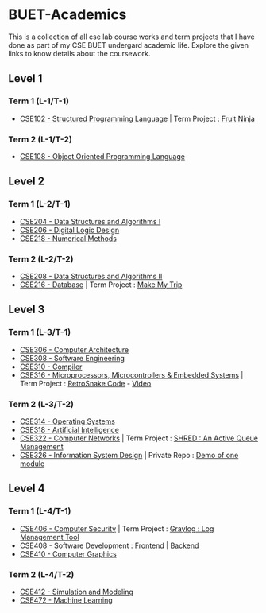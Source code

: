 # BUET-Academics

This is a collection of all cse lab course works and term projects that I have done as part of my CSE BUET undergard academic life. Explore the given links to know details about the coursework. 

## Level 1

### Term 1 (L-1/T-1)

- [CSE102 - Structured Programming Language](https://github.com/SA011/CSE102) | Term Project : [Fruit Ninja](https://github.com/SA011/Fruit-Ninja)

### Term 2 (L-1/T-2)

- [CSE108 - Object Oriented Programming Language](https://github.com/SA011/CSE108)

## Level 2

### Term 1 (L-2/T-1)

- [CSE204 - Data Structures and Algorithms I](https://github.com/SA011/CSE204)
- [CSE206 - Digital Logic Design](https://github.com/SA011/CSE206)
- [CSE218 - Numerical Methods](https://github.com/SA011/CSE218)

### Term 2 (L-2/T-2)

- [CSE208 - Data Structures and Algorithms II](https://github.com/SA011/CSE208)
- [CSE216 - Database](https://github.com/SA011/CSE216) | Term Project : [Make My Trip](https://github.com/RedwanulKarim612/Make-My-Trip)

## Level 3

### Term 1 (L-3/T-1)

- [CSE306 - Computer Architecture](https://github.com/SA011/CSE306)
- [CSE308 - Software Engineering](https://github.com/SA011/CSE308)
- [CSE310 - Compiler](https://github.com/SA011/Compiler-310)
- [CSE316 - Microprocessors, Microcontrollers & Embedded Systems](https://github.com/SA011/CSE316) | Term Project : [RetroSnake Code](https://github.com/RedwanulKarim612/Retro-Snake) - [Video](https://www.youtube.com/watch?v=ReesaAqyTmY) 

### Term 2 (L-3/T-2)

- [CSE314 - Operating Systems](https://github.com/SA011/CSE314)
- [CSE318 - Artificial Intelligence](https://github.com/SA011/CSE318)
- [CSE322 - Computer Networks](https://github.com/SA011/CSE322) | Term Project : [SHRED : An Active Queue Management](https://github.com/SA011/CSE322/tree/master/NS2%20Project%20%3A%20SHRED%20-%20An%20Active%20Queue%20Management) 
- [CSE326 - Information System Design](https://github.com/ayeshathoi/ISD-326) | Private Repo : [Demo of one module](https://github.com/ezmata-101/ParkCar-Server) 

## Level 4

### Term 1 (L-4/T-1)

- [CSE406 - Computer Security](https://github.com/SA011/CSE406) | Term Project : [Graylog : Log Management Tool](https://github.com/SA011/CSE406/tree/master/Graylog%20%3A%20Log%20Management)
- CSE408 - Software Development : [Frontend](https://github.com/SA011/Dream-Sports-League-Frontend) | [Backend](https://github.com/SA011/Dream-Sports-League-Backend)
- [CSE410 - Computer Graphics](https://github.com/SA011/CSE410)

### Term 2 (L-4/T-2)

- [CSE412 - Simulation and Modeling](https://github.com/SA011/CSE412)
- [CSE472 - Machine Learning](https://github.com/SA011/CSE472) 
